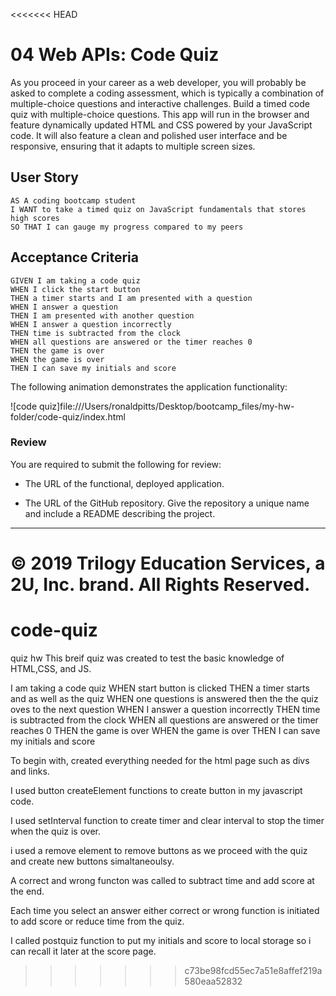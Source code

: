 <<<<<<< HEAD
# 04 Web APIs: Code Quiz

As you proceed in your career as a web developer, you will probably be asked to complete a coding assessment, which is typically a combination of multiple-choice questions and interactive challenges. Build a timed code quiz with multiple-choice questions. This app will run in the browser and feature dynamically updated HTML and CSS powered by your JavaScript code. It will also feature a clean and polished user interface and be responsive, ensuring that it adapts to multiple screen sizes.

## User Story

```
AS A coding bootcamp student
I WANT to take a timed quiz on JavaScript fundamentals that stores high scores
SO THAT I can gauge my progress compared to my peers
```

## Acceptance Criteria

```
GIVEN I am taking a code quiz
WHEN I click the start button
THEN a timer starts and I am presented with a question
WHEN I answer a question
THEN I am presented with another question
WHEN I answer a question incorrectly
THEN time is subtracted from the clock
WHEN all questions are answered or the timer reaches 0
THEN the game is over
WHEN the game is over
THEN I can save my initials and score
```

The following animation demonstrates the application functionality:

![code quiz]file:///Users/ronaldpitts/Desktop/bootcamp_files/my-hw-folder/code-quiz/index.html

### Review

You are required to submit the following for review:

* The URL of the functional, deployed application.

* The URL of the GitHub repository. Give the repository a unique name and include a README describing the project.

- - -
© 2019 Trilogy Education Services, a 2U, Inc. brand. All Rights Reserved.
=======
# code-quiz
quiz hw
This breif quiz was created to test the basic knowledge of HTML,CSS, and JS.

I am taking a code quiz 
WHEN start button is clicked THEN a timer starts and as well as the quiz
WHEN one questions is answered then the the quiz oves to the next question
WHEN I answer a question incorrectly THEN time is subtracted from the clock WHEN all questions are answered or the timer reaches 0 
THEN the game is over 
WHEN the game is over THEN I can save my initials and score

To begin with, created everything needed for the html page such as divs and links.

I used button createElement functions to create button in my javascript code.

I used setInterval function to create timer and clear interval to stop the timer when the quiz is over.

i used a remove element to remove buttons as we proceed with the quiz and create new buttons simaltaneoulsy.

A correct and wrong functon was called to subtract time and add score at the end.

Each time you select an answer either correct or wrong function is initiated to add score or reduce time from the quiz.

I called postquiz function to put my initials and score to local storage so i can recall it later at the score page.
>>>>>>> c73be98fcd55ec7a51e8affef219a580eaa52832
